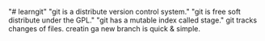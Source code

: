 "# learngit" 
"git is a distribute version control system."
"git is free soft distribute under the GPL."
"git has a mutable index called stage."
git tracks changes of files.
creatin ga new branch is quick & simple.
